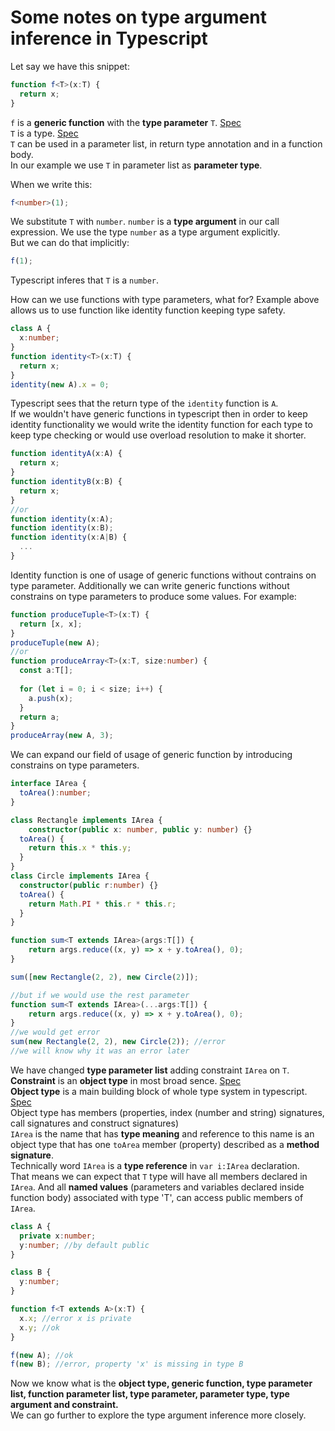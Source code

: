 # Some notes on type argument inference in Typescript

Let say we have this snippet:

```ts
function f<T>(x:T) {
  return x;
}
```
`f` is a **generic function** with the **type parameter** `T`. [Spec](https://github.com/Microsoft/TypeScript/blob/master/doc/spec.md#6.5) <br>
`T` is a type. [Spec](https://github.com/Microsoft/TypeScript/blob/master/doc/spec.md#3)<br>
`T` can be used in a parameter list, in return type annotation and in a function body.<br>
In our example we use `T` in parameter list as **parameter type**.<br>

When we write this:

```ts
f<number>(1);
```

We substitute `T` with `number`. `number` is a **type argument** in our call expression.
We use the type `number` as a type argument explicitly. <br>
But we can do that implicitly:
```ts
f(1);
```
Typescript inferes that `T` is a `number`.<br>

How can we use functions with type parameters, what for?
Example above allows us to use function like identity function keeping type safety.
```ts
class A {
  x:number;
}
function identity<T>(x:T) {
  return x;
}
identity(new A).x = 0; 
```
Typescript sees that the return type of the `identity` function is `A`.<br>
If we wouldn't have generic functions in typescript then in order to keep identity functionality we would write the identity function 
for each type to keep type checking or would use overload resolution to make it shorter.   
```ts 
function identityA(x:A) {
  return x;
}
function identityB(x:B) {
  return x;
}
//or 
function identity(x:A);
function identity(x:B);
function identity(x:A|B) {
  ...
}
```
Identity function is one of usage of generic functions without contrains on type parameter.
Additionally we can write generic functions without constrains on type parameters to produce some values.
For example:
```ts
function produceTuple<T>(x:T) {
  return [x, x]; 
}
produceTuple(new A);
//or
function produceArray<T>(x:T, size:number) {
  const a:T[];
  
  for (let i = 0; i < size; i++) {
    a.push(x);
  }
  return a; 
}
produceArray(new A, 3);

```
We can expand our field of usage of generic function by introducing constrains on type parameters.
```ts
interface IArea {
  toArea():number;
}

class Rectangle implements IArea {
    constructor(public x: number, public y: number) {}
  toArea() {
    return this.x * this.y;
  }
}
class Circle implements IArea {
  constructor(public r:number) {}
  toArea() {
    return Math.PI * this.r * this.r;
  }
}

function sum<T extends IArea>(args:T[]) {
    return args.reduce((x, y) => x + y.toArea(), 0);
}

sum([new Rectangle(2, 2), new Circle(2)]);

//but if we would use the rest parameter
function sum<T extends IArea>(...args:T[]) {
    return args.reduce((x, y) => x + y.toArea(), 0);
}
//we would get error
sum(new Rectangle(2, 2), new Circle(2)); //error
//we will know why it was an error later 
```
We have changed **type parameter list** adding constraint `IArea` on `T`.<br>
**Constraint** is an **object type** in most broad sence. [Spec](https://github.com/Microsoft/TypeScript/blob/master/doc/spec.md#361-type-parameter-lists)<br>
**Object type** is a main building block of whole type system in typescript. [Spec](https://github.com/Microsoft/TypeScript/blob/master/doc/spec.md#1.3)<br>
Object type has members (properties, index (number and string) signatures, call signatures and construct signatures)<br>
`IArea` is the name that has **type meaning** and reference to this name is an object type that has one `toArea` member (property) described as a **method signature**. <br>
Technically word `IArea` is a **type reference** in `var i:IArea` declaration.   
That means we can expect that `T` type will have all members declared in `IArea`. 
And all **named values** (parameters and variables declared inside function body) associated with type 'T', can access public members of `IArea`.
```ts
class A {
  private x:number;
  y:number; //by default public
}

class B {
  y:number; 
}

function f<T extends A>(x:T) {
  x.x; //error x is private
  x.y; //ok
}

f(new A); //ok
f(new B); //error, property 'x' is missing in type B
```
Now we know what is the **object type, generic function, type parameter list, function parameter list, type parameter, parameter type, type argument and constraint.**  
We can go further to explore the type argument inference more closely.





